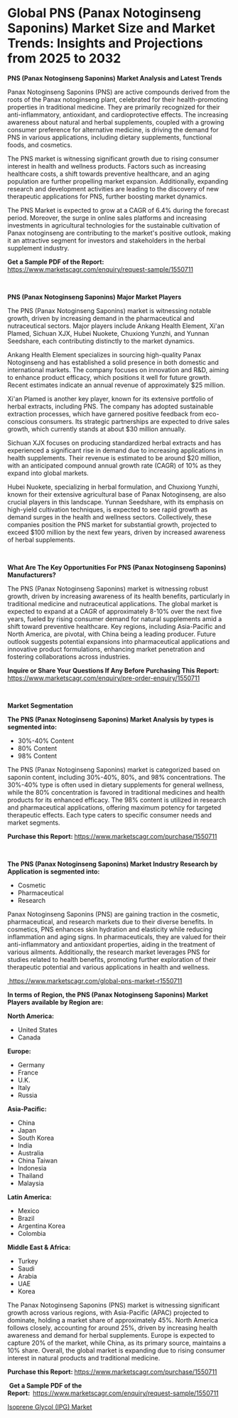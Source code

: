 <p><h1>Global PNS (Panax Notoginseng Saponins) Market Size and Market Trends: Insights and Projections from 2025 to 2032</h1></p><p><strong>PNS (Panax Notoginseng Saponins) Market Analysis and Latest Trends</strong></p>
<p><p>Panax Notoginseng Saponins (PNS) are active compounds derived from the roots of the Panax notoginseng plant, celebrated for their health-promoting properties in traditional medicine. They are primarily recognized for their anti-inflammatory, antioxidant, and cardioprotective effects. The increasing awareness about natural and herbal supplements, coupled with a growing consumer preference for alternative medicine, is driving the demand for PNS in various applications, including dietary supplements, functional foods, and cosmetics.</p><p>The PNS market is witnessing significant growth due to rising consumer interest in health and wellness products. Factors such as increasing healthcare costs, a shift towards preventive healthcare, and an aging population are further propelling market expansion. Additionally, expanding research and development activities are leading to the discovery of new therapeutic applications for PNS, further boosting market dynamics. </p><p>The PNS Market is expected to grow at a CAGR of 6.4% during the forecast period. Moreover, the surge in online sales platforms and increasing investments in agricultural technologies for the sustainable cultivation of Panax notoginseng are contributing to the market's positive outlook, making it an attractive segment for investors and stakeholders in the herbal supplement industry.</p></p>
<p><strong>Get a Sample PDF of the Report:&nbsp;</strong> <a href="https://www.marketscagr.com/enquiry/request-sample/1550711?utm_campaign=1879&utm_medium=2&utm_source=Github&utm_content=ia&utm_term=01022025&utm_id=pns-panax-notoginseng-saponins">https://www.marketscagr.com/enquiry/request-sample/1550711</a></p>
<p>&nbsp;</p>
<p><strong>PNS (Panax Notoginseng Saponins) Major Market Players</strong></p>
<p><p>The PNS (Panax Notoginseng Saponins) market is witnessing notable growth, driven by increasing demand in the pharmaceutical and nutraceutical sectors. Major players include Ankang Health Element, Xi'an Plamed, Sichuan XJX, Hubei Nuokete, Chuxiong Yunzhi, and Yunnan Seedshare, each contributing distinctly to the market dynamics.</p><p>Ankang Health Element specializes in sourcing high-quality Panax Notoginseng and has established a solid presence in both domestic and international markets. The company focuses on innovation and R&D, aiming to enhance product efficacy, which positions it well for future growth. Recent estimates indicate an annual revenue of approximately $25 million.</p><p>Xi'an Plamed is another key player, known for its extensive portfolio of herbal extracts, including PNS. The company has adopted sustainable extraction processes, which have garnered positive feedback from eco-conscious consumers. Its strategic partnerships are expected to drive sales growth, which currently stands at about $30 million annually.</p><p>Sichuan XJX focuses on producing standardized herbal extracts and has experienced a significant rise in demand due to increasing applications in health supplements. Their revenue is estimated to be around $20 million, with an anticipated compound annual growth rate (CAGR) of 10% as they expand into global markets.</p><p>Hubei Nuokete, specializing in herbal formulation, and Chuxiong Yunzhi, known for their extensive agricultural base of Panax Notoginseng, are also crucial players in this landscape. Yunnan Seedshare, with its emphasis on high-yield cultivation techniques, is expected to see rapid growth as demand surges in the health and wellness sectors. Collectively, these companies position the PNS market for substantial growth, projected to exceed $100 million by the next few years, driven by increased awareness of herbal supplements.</p></p>
<p>&nbsp;</p>
<p><strong>What Are The Key Opportunities For PNS (Panax Notoginseng Saponins) Manufacturers?</strong></p>
<p><p>The PNS (Panax Notoginseng Saponins) market is witnessing robust growth, driven by increasing awareness of its health benefits, particularly in traditional medicine and nutraceutical applications. The global market is expected to expand at a CAGR of approximately 8-10% over the next five years, fueled by rising consumer demand for natural supplements amid a shift toward preventive healthcare. Key regions, including Asia-Pacific and North America, are pivotal, with China being a leading producer. Future outlook suggests potential expansions into pharmaceutical applications and innovative product formulations, enhancing market penetration and fostering collaborations across industries.</p></p>
<p><strong>Inquire or Share Your Questions If Any Before Purchasing This Report:</strong> <a href="https://www.marketscagr.com/enquiry/pre-order-enquiry/1550711?utm_campaign=1879&utm_medium=2&utm_source=Github&utm_content=ia&utm_term=01022025&utm_id=pns-panax-notoginseng-saponins">https://www.marketscagr.com/enquiry/pre-order-enquiry/1550711</a></p>
<p>&nbsp;</p>
<p><strong>Market Segmentation</strong></p>
<p><strong>The PNS (Panax Notoginseng Saponins) Market Analysis by types is segmented into:</strong></p>
<p><ul><li>30%-40% Content</li><li>80% Content</li><li>98% Content</li></ul></p>
<p><p>The PNS (Panax Notoginseng Saponins) market is categorized based on saponin content, including 30%-40%, 80%, and 98% concentrations. The 30%-40% type is often used in dietary supplements for general wellness, while the 80% concentration is favored in traditional medicines and health products for its enhanced efficacy. The 98% content is utilized in research and pharmaceutical applications, offering maximum potency for targeted therapeutic effects. Each type caters to specific consumer needs and market segments.</p></p>
<p><strong>Purchase this Report:&nbsp;</strong><a href="https://www.marketscagr.com/purchase/1550711?utm_campaign=1879&utm_medium=2&utm_source=Github&utm_content=ia&utm_term=01022025&utm_id=pns-panax-notoginseng-saponins">https://www.marketscagr.com/purchase/1550711</a></p>
<p>&nbsp;</p>
<p><strong>The PNS (Panax Notoginseng Saponins) Market Industry Research by Application is segmented into:</strong></p>
<p><ul><li>Cosmetic</li><li>Pharmaceutical</li><li>Research</li></ul></p>
<p><p>Panax Notoginseng Saponins (PNS) are gaining traction in the cosmetic, pharmaceutical, and research markets due to their diverse benefits. In cosmetics, PNS enhances skin hydration and elasticity while reducing inflammation and aging signs. In pharmaceuticals, they are valued for their anti-inflammatory and antioxidant properties, aiding in the treatment of various ailments. Additionally, the research market leverages PNS for studies related to health benefits, promoting further exploration of their therapeutic potential and various applications in health and wellness.</p></p>
<p><a href="https://www.marketscagr.com/global-pns-market-r1550711?utm_campaign=1879&utm_medium=2&utm_source=Github&utm_content=ia&utm_term=01022025&utm_id=pns-panax-notoginseng-saponins">&nbsp;https://www.marketscagr.com/global-pns-market-r1550711</a></p>
<p><strong>In terms of Region, the PNS (Panax Notoginseng Saponins) Market Players available by Region are:</strong></p>
<p>
    <p> <strong> North America: </strong>
        <ul>
            <li>United States</li>
            <li>Canada</li>
        </ul>
        </p> 
    <p> <strong> Europe: </strong>
        <ul>
            <li>Germany</li>
            <li>France</li>
            <li>U.K.</li>
            <li>Italy</li>
            <li>Russia</li>
        </ul>
        </p> 
    <p> <strong> Asia-Pacific: </strong>
        <ul>
            <li>China</li>
            <li>Japan</li>
            <li>South Korea</li>
            <li>India</li>
            <li>Australia</li>
            <li>China Taiwan</li>
            <li>Indonesia</li>
            <li>Thailand</li>
            <li>Malaysia</li>
        </ul>
        </p> 
    <p> <strong> Latin America: </strong>
        <ul>
            <li>Mexico</li>
            <li>Brazil</li>
            <li>Argentina Korea</li>
            <li>Colombia</li>
        </ul>
        </p> 
    <p> <strong> Middle East & Africa: </strong>
        <ul>
            <li>Turkey</li>
            <li>Saudi</li>
            <li>Arabia</li>
            <li>UAE</li>
            <li>Korea</li>
        </ul>
    </p>
    </p>
<p><p>The Panax Notoginseng Saponins (PNS) market is witnessing significant growth across various regions, with Asia-Pacific (APAC) projected to dominate, holding a market share of approximately 45%. North America follows closely, accounting for around 25%, driven by increasing health awareness and demand for herbal supplements. Europe is expected to capture 20% of the market, while China, as its primary source, maintains a 10% share. Overall, the global market is expanding due to rising consumer interest in natural products and traditional medicine.</p></p>
<p><strong>Purchase this Report: </strong><a href="https://www.marketscagr.com/purchase/1550711?utm_campaign=1879&utm_medium=2&utm_source=Github&utm_content=ia&utm_term=01022025&utm_id=pns-panax-notoginseng-saponins">https://www.marketscagr.com/purchase/1550711</a></p>
<p>&nbsp;<strong>Get a Sample PDF of the Report:&nbsp;&nbsp;</strong><a href="https://www.marketscagr.com/enquiry/request-sample/1550711?utm_campaign=1879&utm_medium=2&utm_source=Github&utm_content=ia&utm_term=01022025&utm_id=pns-panax-notoginseng-saponins">https://www.marketscagr.com/enquiry/request-sample/1550711</a></p>
<p><strong></strong></p>
<p><p><a href="https://github.com/rahu1506/Market-Research-Report-List-6/blob/main/isoprene-glycol-ipg-market.md?utm_campaign=1879&utm_medium=2&utm_source=Github&utm_content=ia&utm_term=01022025&utm_id=pns-panax-notoginseng-saponins">Isoprene Glycol (IPG) Market</a></p></p>